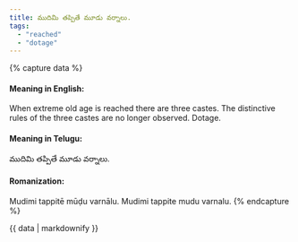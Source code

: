 ```yaml
---
title: ముదిమి తప్పితే మూడు వర్నాలు.
tags:
  - "reached"
  - "dotage"
---
```


{% capture data %}
#### Meaning in English:
When extreme old age is reached there are three castes.
The distinctive rules of the three castes are no longer observed.
Dotage.

#### Meaning in Telugu:
ముదిమి తప్పితే మూడు వర్నాలు.

#### Romanization:
Mudimi tappitē mūḍu varnālu.
Mudimi tappite mudu varnalu.
{% endcapture %}

{{ data | markdownify }}

